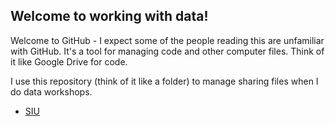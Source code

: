 ## Welcome to working with data!

Welcome to GitHub - I expect some of the people reading this are unfamiliar with GitHub. It's a tool for managing code and other computer files. Think of it like Google Drive for code. 

I use this repository (think of it like a folder) to manage sharing files when I do data workshops. 
+ [SIU](SIU_2024/README.md)
